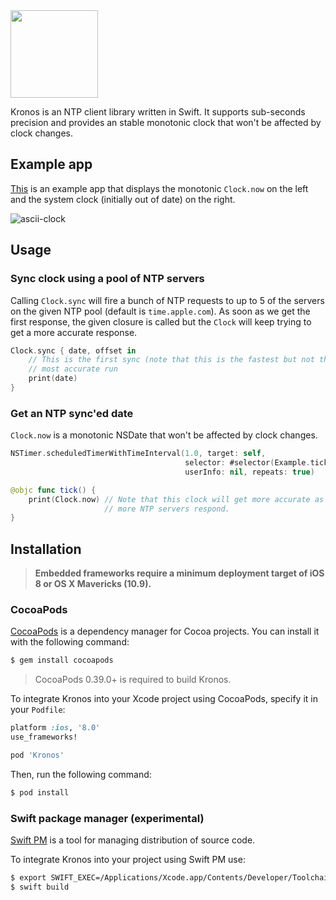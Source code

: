<img src="https://cloud.githubusercontent.com/assets/232113/15371638/505de80a-1cf1-11e6-9e16-d462e02d9e45.png" height="140" />

Kronos is an NTP client library written in Swift. It supports
sub-seconds precision and provides an stable monotonic clock that won't
be affected by clock changes.

## Example app

[This](https://github.com/lyft/Kronos/blob/readme/Example/main.swift) is an
example app that displays the monotonic `Clock.now` on the left and the
system clock (initially out of date) on the right.

![ascii-clock](https://cloud.githubusercontent.com/assets/232113/15371331/c24e8570-1cef-11e6-8598-428a0b5d66f9.gif)

## Usage

### Sync clock using a pool of NTP servers

Calling `Clock.sync` will fire a bunch of NTP requests to up to 5 of the
servers on the given NTP pool (default is `time.apple.com`). As soon as
we get the first response, the given closure is called but the `Clock`
will keep trying to get a more accurate response.

```swift
Clock.sync { date, offset in
    // This is the first sync (note that this is the fastest but not the
    // most accurate run
    print(date)
}
```

### Get an NTP sync'ed date

`Clock.now` is a monotonic NSDate that won't be affected by clock
changes.

```swift
NSTimer.scheduledTimerWithTimeInterval(1.0, target: self,
                                       selector: #selector(Example.tick),
                                       userInfo: nil, repeats: true)

@objc func tick() {
    print(Clock.now) // Note that this clock will get more accurate as
                     // more NTP servers respond.
}
```

## Installation

> **Embedded frameworks require a minimum deployment target of iOS 8 or OS
> X Mavericks (10.9).**

### CocoaPods

[CocoaPods](http://cocoapods.org) is a dependency manager for Cocoa projects.
You can install it with the following command:

```bash
$ gem install cocoapods
```

> CocoaPods 0.39.0+ is required to build Kronos.

To integrate Kronos into your Xcode project using CocoaPods, specify it in
your `Podfile`:

```ruby
platform :ios, '8.0'
use_frameworks!

pod 'Kronos'
```

Then, run the following command:

```bash
$ pod install
```

### Swift package manager (experimental)

[Swift PM](https://github.com/apple/swift-package-manager/) is a tool for
managing distribution of source code.

To integrate Kronos into your project using Swift PM use:

```bash
$ export SWIFT_EXEC=/Applications/Xcode.app/Contents/Developer/Toolchains/XcodeDefault.xctoolchain/usr/bin/swiftc
$ swift build
```

